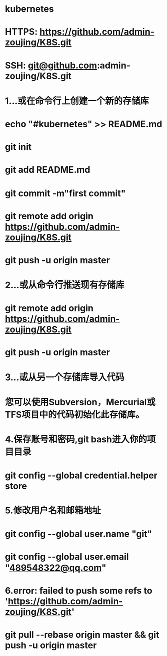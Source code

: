 # kubernetes
# HTTPS:  https://github.com/admin-zoujing/K8S.git
# SSH:  git@github.com:admin-zoujing/K8S.git

# 1...或在命令行上创建一个新的存储库
# echo "#kubernetes" >> README.md
# git init
# git add README.md
# git commit -m"first commit"
# git remote add origin https://github.com/admin-zoujing/K8S.git
# git push -u origin master

# 2...或从命令行推送现有存储库
# git remote add origin https://github.com/admin-zoujing/K8S.git
# git push -u origin master

# 3...或从另一个存储库导入代码
# 您可以使用Subversion，Mercurial或TFS项目中的代码初始化此存储库。

# 4.保存账号和密码,git bash进入你的项目目录
# git config --global credential.helper store

# 5.修改用户名和邮箱地址
# git config --global user.name "git"
# git config --global user.email "489548322@qq.com"

# 6.error: failed to push some refs to 'https://github.com/admin-zoujing/K8S.git'
# git pull --rebase origin master && git push -u origin master
